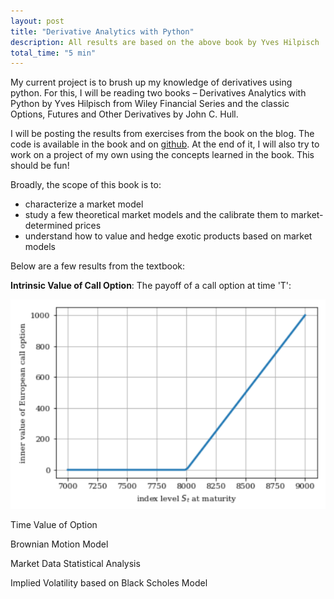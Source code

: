 ```yaml
---
layout: post
title: "Derivative Analytics with Python"
description: All results are based on the above book by Yves Hilpisch
total_time: "5 min"
---
```


My current project is to brush up my knowledge of derivatives using python. For this, I will be reading two books – Derivatives Analytics with Python by Yves Hilpisch from Wiley Financial Series and the classic Options, Futures and Other Derivatives by John C. Hull.


I will be posting the results from exercises from the book on the blog. The code is available in the book and on [github](https://github.com/yhilpisch/dawp). At the end of it, I will also try to work on a project of my own using the concepts learned in the book. This should be fun!


Broadly, the scope of this book is to: 
* characterize a market model
* study a few theoretical market models and the calibrate them to market-determined prices
* understand how to value and hedge exotic products based on market models


Below are a few results from the textbook:


**Intrinsic Value of Call Option**: The payoff of a call option at time 'T':

<img src="https://github.com/meghanayerabati/meghanayerabati.github.io/blob/master/projects/_posts/call_option_payoff.PNG"
     alt="Call Option Payoff" />

Time Value of Option

Brownian Motion Model

Market Data Statistical Analysis

Implied Volatility based on Black Scholes Model 